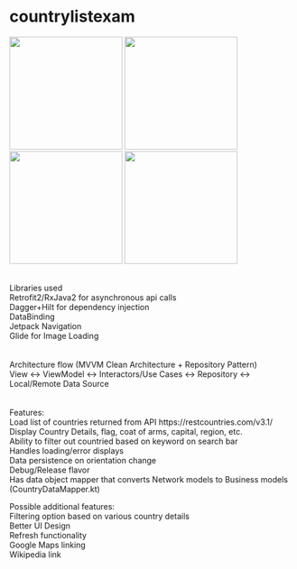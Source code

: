 # countrylistexam
<p float="left">
<img src="https://user-images.githubusercontent.com/98274676/150689948-aea3879b-9f5b-459a-807e-7a9d4ec4070b.PNG" width="200" />
<img src="https://user-images.githubusercontent.com/98274676/150689956-21b71537-a396-4541-8b8e-d950b6c91025.PNG" width="200" />
<img src="https://user-images.githubusercontent.com/98274676/150691136-157207d8-5380-4d74-a833-8145207dc2f0.png" width="200" />
<img src="https://user-images.githubusercontent.com/98274676/150689968-a6df2857-8663-4765-820b-32dfb70b0034.PNG" width="200" />
</p>
<br />
Libraries used<br />
Retrofit2/RxJava2 for asynchronous api calls<br />
Dagger+Hilt for dependency injection<br />
DataBinding<br />
Jetpack Navigation<br />
Glide for Image Loading<br />
<br /><br />
Architecture flow (MVVM Clean Architecture + Repository Pattern)<br />
View <-> ViewModel <-> Interactors/Use Cases <-> Repository <-> Local/Remote Data Source<br />
<br /><br />
Features:<br />
Load list of countries returned from API https://restcountries.com/v3.1/<br />
Display Country Details, flag, coat of arms, capital, region, etc.<br />
Ability to filter out countried based on keyword on search bar<br />
Handles loading/error displays<br />
Data persistence on orientation change<br />
Debug/Release flavor<br />
Has data object mapper that converts Network models to Business models (CountryDataMapper.kt)<br />

Possible additional features:<br />
Filtering option based on various country details<br />
Better UI Design<br />
Refresh functionality<br />
Google Maps linking<br />
Wikipedia link<br />
